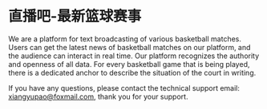 # 直播吧-最新篮球赛事

We are a platform for text broadcasting of various basketball matches. Users can get the latest news of basketball matches on our platform, and the audience can interact in real time. Our platform recognizes the authority and openness of all data. For every basketball game that is being played, there is a dedicated anchor to describe the situation of the court in writing.

If you have any questions, please contact the technical support email: xiangyupao@foxmail.com, thank you for your support.
